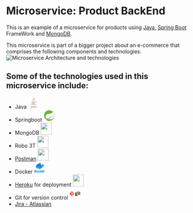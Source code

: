 # Microservice: Product BackEnd

This is an example of a microservice for products using <a href="https://www.java.com/es/">Java</a>, <a href="https://spring.io/projects/spring-boot">Spring Boot</a> FrameWork and <a href="https://www.mongodb.com/es">MongoDB</a>.

This microservice is part of a bigger project about an e-commerce that comprises the following components and technologies:
<img src="https://github.com/camm93/webOnlineTechStore/blob/main/TechStore-backend_auth/HerramientasUsadas.PNG" alt="Microservice Architecture and technologies">

## Some of the technologies used in this microservice include:
- Java <img height="32" width="30" src="https://raw.githubusercontent.com/github/explore/80688e429a7d4ef2fca1e82350fe8e3517d3494d/topics/java/java.png" />
- Springboot <img height="32" width="30" src="https://raw.githubusercontent.com/github/explore/80688e429a7d4ef2fca1e82350fe8e3517d3494d/topics/spring-boot/spring-boot.png">
- MongoDB <img height="32" width="30" src="https://github.com/mongodb/mongo/raw/master/docs/leaf.svg" >
- Robo 3T <img height="32" width="30" src="https://robomongo.org/static/robomongo-128x128-129df2f1.png" >
- <a href="https://www.postman.com/">Postman</a>  <img height="32" width="30" src="https://media-exp1.licdn.com/dms/image/C560BAQG4xGO7GA7ExA/company-logo_200_200/0/1625156273146?e=1651104000&v=beta&t=f9vsl5v48EzI3uXXR27anAvr7VWiCCkdzGznVkP2h9U" >
- Docker <img height="32" width="30" src="https://raw.githubusercontent.com/github/explore/80688e429a7d4ef2fca1e82350fe8e3517d3494d/topics/docker/docker.png" />
- <a href="https://www.heroku.com/">Heroku</a> for deployment <img height="32" width="30" src="https://media-exp1.licdn.com/dms/image/C4E0BAQGmNZMDOpmMQg/company-logo_100_100/0/1519905610801?e=1651104000&v=beta&t=5b72d6j04plR4QJhtIKPUQo4cq_LRL6cyc-uQDB-ciE">
- Git for version control <img height="32" width="30" src="https://raw.githubusercontent.com/github/explore/80688e429a7d4ef2fca1e82350fe8e3517d3494d/topics/git/git.png" >
- <a href="https://www.atlassian.com/es/software/jira">Jira - Atlassian</a> 
